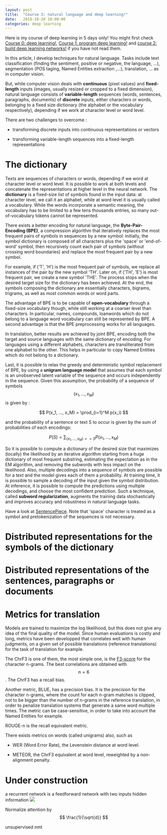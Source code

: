 ```yaml
---
layout: post
title:  "Course 3: natural language and deep learning!"
date:   2018-10-20 10:00:00
categories: deep learning
---
```


Here is my course of deep learning in 5 days only! You might first check [Course 0: deep learning!](http://christopher5106.github.io/deep/learning/2018/10/20/course-zero-deep-learning.html), [Course 1: program deep learning!](http://christopher5106.github.io/deep/learning/2018/10/20/course-one-programming-deep-learning.html) and [course 2: build deep learning networks!](http://christopher5106.github.io/deep/learning/2018/10/20/course-two-build-deep-learning-networks.html) if you have not read them.

In this article, I develop techniques for natural language. Tasks include text classification (finding the sentiment, positive or negative, the language, ...), segmentation (POS taging, Named Entities extraction ,...), translation, ... as in computer vision.

But, while computer vision deals with **continuous** (pixel values) and **fixed-length** inputs (images, usually resized or cropped to a fixed dimension), natural language consists of **variable-length** sequences (words, sentences, paragraphs, documents) of **discrete** inputs, either characters or words, belonging to a fixed size dictionary (the alphabet or the vocabulary respectively), depending if we work at character level or word level.

There are two challenges to overcome :

- transforming discrete inputs into continuous representations or vectors

- transforming variable-length sequences into a fixed-length representations


# The dictionary

Texts are sequences of characters or words, depending if we word at character level or word level. It is possible to work at both levels and concatenate the representations at higher level in the neural network. The **dictionary** is a fixed-size list of symbols found in the input data: at character level, we call it an alphabet, while at word level it is usually called a vocabulary. While the words incorporate a semantic meaning, the vocabulary has to be limited to a few tens thousands entries, so many out-of-vocabulary tokens cannot be represented.  

There exists a better encoding for natural language, the **Byte-Pair-Encoding (BPE)**, a compression algorithm that iteratively replaces the most frequent pairs of symbols in sequences by a new symbol: initially, the symbol dictionary is composed of all characters plus the 'space' or 'end-of-word' symbol, then recursively count each pair of symbols (without crossing word boundaries) and replace the most frequent pair by a new symbol.

For example, if ('T', 'H') is the most frequent pair of symbols, we replace all instances of the pair by the new symbol 'TH'. Later on, if ('TH', 'E') is most frequent pair, we create a new symbol 'THE'. The process stops when the desired target size for the dictionary has been achieved. At the end, the symbols composing the dictionary are essentially characters, bigrams, trigrams, as well as most common words or word parts.  

The advantage of BPE is to be capable of **open-vocabulary** through a fixed-size vocabulary though, while still working at a coarser level than characters. In particular, names, compounds, loanwords which do not belong to a language word vocabulary can still be represented by BPE. A second advantage is that the BPE preprocessing works for all languages.

In translation, better results are achieved by joint BPE, encoding both the target and source languages with the same dictionary of encoding. For languages using a different alphabets, characters are transliterated from one alphabet to the other. This helps in particular to copy Named Entities which do not belong to a dictionary.

Last, it is possible to relax the greedy and deterministic symbol replacement of BPE, by using a **unigram language model** that assumes that each symbol is an unobserved latent variable of the sequence and occurs independently in the sequence. Given this assumption, the probability of a sequence of symbols $$ (x_1, ..., x_M) $$ is given by :

$$ P(x_1, ..., x_M) = \prod_{i=1}^M p(x_i) $$

and the probability of a sentence or text S to occur is given by the sum of probabilities of each encodings:

$$ P(S) = \sum_{(x_1, ..., x_M)==S} P(x_1, ..., x_M) $$

So it is possible to compute a dictionary of the desired size that maximizes (locally) the likelihood by an iterative algorithm starting from a huge dictionary of most frequent substring, estimating the expectation as in the EM algorithm, and removing the subwords with less impact on the likelihood. Also, multiple decodings into a sequence of symbols are possible for a text and the model gives each of them a probability. At training time, it is possible to sample a decoding of the input given the symbol distribution. At inference, it is possible to compute the predictions using multiple decodings, and choose the most confident prediction. Such a technique, called **subword regularization**, augments the training data stochastically and improves accuracy and robustness in natural language tasks.

Have a look at [SentencePiece](https://github.com/google/sentencepiece). Note that 'space' character is treated as a symbol and pretokenization of the sequences is not necessary.  

# Distributed representations for the symbols of the dictionary




# Distributed representations of the sentences, paragraphs or documents


# Metrics for translation

Models are trained to maximize the log likelihood, but this does not give any idea of the final quality of the model. Since human evaluations is costly and long, metrics have been developped that correlates well with human judgments, on a given set of possible translations (reference translations) for the task of translation for example.

The ChrF3 is one of them, the most simple one, is the [F3-score](http://christopher5106.github.io/deep/learning/2018/10/20/course-one-programming-deep-learning.html#training-curves-and-metrics) for the character n-grams. The best correlations are obtained with $$ n=6 $$. The ChrF3 has a recall bias.

Another metric, BLUE, has a precision bias. It is the precision for the character n-grams, where the count for each n-gram matches is clipped, not to be bigger than the number of n-grams in the reference translation, in order to penalize translation systems that generate a same word multiple times. The metric can be case-sensitive, in order to take into account the Named Entities for example.

ROUGE-n is the recall equivalent metric.

There exists metrics on words (called unigrams) also, such as

- WER (Word Error Rate), the Levenstein distance at word level.

- METEOR, the ChrF3 equivalent at word level, reweighted by a non-alignment penalty.


# Under construction

a recurrent network is a feedforward network with two inputs
hidden information
<img src="{{ site.url }}/img/deeplearningcourse/DL21.png">


Normalize attention by $$ \frac{1}{\sqrt{d}} $$

unsupervised nmt
